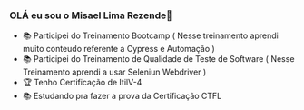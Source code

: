 ### OLÁ eu sou o Misael Lima Rezende👋



- 📚  Participei do Treinamento Bootcamp ( Nesse treinamento aprendi muito conteudo referente a Cypress e Automação )
- 📚  Participei do Treinamento de Qualidade de Teste de Software ( Nesse Treinamento aprendi a usar Seleniun Webdriver )
- 🏆  Tenho Certificação de ItilV-4
- 📚  Estudando pra fazer a prova da Certificação CTFL

